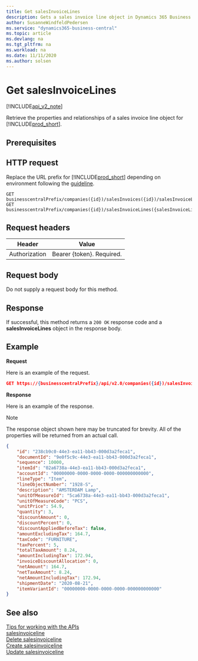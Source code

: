```yaml
---
title: Get salesInvoiceLines  
description: Gets a sales invoice line object in Dynamics 365 Business Central.
author: SusanneWindfeldPedersen
ms.service: "dynamics365-business-central"
ms.topic: article
ms.devlang: na
ms.tgt_pltfrm: na
ms.workload: na
ms.date: 11/11/2020
ms.author: solsen
---
```


# Get salesInvoiceLines

[!INCLUDE[api_v2_note](../../../includes/api_v2_note.md)]

Retrieve the properties and relationships of a sales invoice line object for [!INCLUDE[prod_short](../../../includes/prod_short.md)].

## Prerequisites

## HTTP request
Replace the URL prefix for [!INCLUDE[prod_short](../../../includes/prod_short.md)] depending on environment following the [guideline](../../v2.0/endpoints-apis-for-dynamics.md).

```
GET businesscentralPrefix/companies({id})/salesInvoices({id})/salesInvoiceLines({salesInvoiceLineId})
GET businesscentralPrefix/companies({id})/salesInvoiceLines({salesInvoiceLineId})
```



## Request headers

|Header         |Value                     |
|---------------|--------------------------|
|Authorization  |Bearer {token}. Required. |

## Request body
Do not supply a request body for this method.

## Response
If successful, this method returns a ```200 OK``` response code and a **salesInvoiceLines** object in the response body.

## Example

**Request**

Here is an example of the request.
```json
GET https://{businesscentralPrefix}/api/v2.0/companies({id})/salesInvoices({id})/salesInvoiceLines({salesInvoiceLineId})
```

**Response**

Here is an example of the response. 

> [!NOTE]  
>   The response object shown here may be truncated for brevity. All of the properties will be returned from an actual call.

```json
{
    "id": "238cb9c0-44e3-ea11-bb43-000d3a2feca1",
    "documentId": "9e0f5c9c-44e3-ea11-bb43-000d3a2feca1",
    "sequence": 10000,
    "itemId": "02a6738a-44e3-ea11-bb43-000d3a2feca1",
    "accountId": "00000000-0000-0000-0000-000000000000",
    "lineType": "Item",
    "lineObjectNumber": "1928-S",
    "description": "AMSTERDAM Lamp",
    "unitOfMeasureId": "5ca6738a-44e3-ea11-bb43-000d3a2feca1",
    "unitOfMeasureCode": "PCS",
    "unitPrice": 54.9,
    "quantity": 3,
    "discountAmount": 0,
    "discountPercent": 0,
    "discountAppliedBeforeTax": false,
    "amountExcludingTax": 164.7,
    "taxCode": "FURNITURE",
    "taxPercent": 5,
    "totalTaxAmount": 8.24,
    "amountIncludingTax": 172.94,
    "invoiceDiscountAllocation": 0,
    "netAmount": 164.7,
    "netTaxAmount": 8.24,
    "netAmountIncludingTax": 172.94,
    "shipmentDate": "2020-08-21",
    "itemVariantId": "00000000-0000-0000-0000-000000000000"
}
```

## See also
[Tips for working with the APIs](../../../developer/devenv-connect-apps-tips.md)    
[salesinvoiceline](../resources/dynamics_salesinvoiceline.md)    
[Delete salesinvoiceline](dynamics_salesinvoiceline_Delete.md)    
[Create salesinvoiceline](dynamics_salesinvoiceline_Create.md)    
[Update salesinvoiceline](dynamics_salesinvoiceline_Update.md)    
